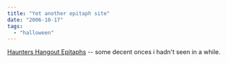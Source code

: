 ```yaml
---
title: "Yet another epitaph site"
date: "2006-10-17"
tags: 
  - "halloween"
---
```


[Haunters Hangout Epitaphs](http://www.hauntershangout.com/epitaphs/default.asp "Haunters Hangout Epitaphs") -- some decent onces i hadn't seen in a while.

